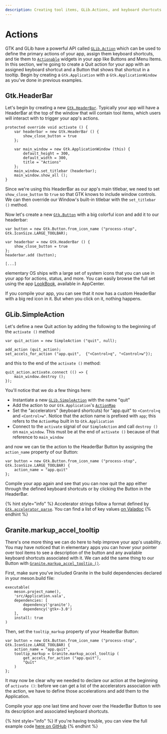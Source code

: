 ```yaml
---
description: Creating tool items, GLib.Actions, and keyboard shortcuts
---
```


# Actions

GTK and GLib have a powerful API called [`GLib.Action`](https://valadoc.org/gio-2.0/GLib.Action.html) which can be used to define the primary actions of your app, assign them keyboard shortcuts, and tie them to [`Actionable`](https://valadoc.org/gtk+-3.0/Gtk.Actionable.html) widgets in your app like Buttons and Menu Items. In this section, we're going to create a Quit action for your app with an assigned keyboard shortcut and a Button that shows that shortcut in a tooltip. Begin by creating a `Gtk.Application` with a `Gtk.ApplicationWindow` as you've done in previous examples.

## Gtk.HeaderBar

Let's begin by creating a new [`Gtk.HeaderBar`](https://valadoc.org/gtk+-3.0/Gtk.HeaderBar.html). Typically your app will have a HeaderBar at the top of the window that will contain tool items, which users will interact with to trigger your app's actions.

```vala
protected override void activate () {
    var headerbar = new Gtk.HeaderBar () {
        show_close_button = true
    };

    var main_window = new Gtk.ApplicationWindow (this) {
        default_height = 300,
        default_width = 300,
        title = "Actions"
    };
    main_window.set_titlebar (headerbar);
    main_window.show_all ();
}
```

Since we're using this HeaderBar as our app's main titlebar, we need to set `show_close_button` to `true` so that GTK knows to include window controls. We can then override our Window's built-in titlebar with the `set_titlebar ()` method.

Now let's create a new [`Gtk.Button`](https://valadoc.org/gtk+-3.0/Gtk.Button.html) with a big colorful icon and add it to our headerbar:

```vala
var button = new Gtk.Button.from_icon_name ("process-stop", Gtk.IconSize.LARGE_TOOLBAR);

var headerbar = new Gtk.HeaderBar () {
    show_close_button = true
};
headerbar.add (button);

[...]
```

elementary OS ships with a large set of system icons that you can use in your app for actions, status, and more. You can easily browse the full set using the app [LookBook](http://appcenter.elementary.io/com.github.danrabbit.lookbook/), available in AppCenter.

If you compile your app, you can see that it now has a custom HeaderBar with a big red icon in it. But when you click on it, nothing happens.

## GLib.SimpleAction

Let's define a new Quit action by adding the following to the beginning of the `activate ()` method

```vala
var quit_action = new SimpleAction ("quit", null);

add_action (quit_action);
set_accels_for_action ("app.quit",  {"<Control>q", "<Control>w"});
```

and this to the end of the `activate ()` method:

```vala
quit_action.activate.connect (() => {
    main_window.destroy ();
});
```

You'll notice that we do a few things here:
  * Instantiate a new [`GLib.SimpleAction`](https://valadoc.org/gio-2.0/GLib.SimpleAction.html) with the name "quit"
  * Add the action to our `Gtk.Application`'s [`ActionMap`](https://valadoc.org/gio-2.0/GLib.ActionMap.html)
  * Set the "accelerators" (keyboard shortcuts) for "app.quit" to `<Control>q` and `<Control>w"`. Notice that the action name is prefixed with `app`; this refers to the `ActionMap` built in to `Gtk.Application`
  * Connect to the `activate` signal of our `SimpleAction` and call `destroy ()` on `main_window`. This must be at the end of `activate ()` because of that reference to `main_window`

and now we can tie the action to the HeaderBar Button by assigning the `action_name` property of our Button:

```vala
var button = new Gtk.Button.from_icon_name ("process-stop", Gtk.IconSize.LARGE_TOOLBAR) {
    action_name = "app.quit"
};
```

Compile your app again and see that you can now quit the app either through the defined keyboard shortcuts or by clicking the Button in the HeaderBar.

{% hint style="info" %}
Accelerator strings follow a format defined by [`Gtk.accelerator_parse`](https://valadoc.org/gtk+-3.0/Gtk.accelerator_parse.html). You can find a list of key values [on Valadoc](https://valadoc.org/gdk-3.0/Gdk.Key.html)
{% endhint %}

## Granite.markup_accel_tooltip

There's one more thing we can do here to help improve your app's usability. You may have noticed that in elementary apps you can hover your pointer over tool items to see a description of the button and any available keyboard shortcuts associated with it. We can add the same thing to our Button with [`Granite.markup_accel_tooltip ()`](https://valadoc.org/granite/Granite.markup_accel_tooltip.html).

First, make sure you've included Granite in the build dependencies declared in your meson.build file:

```
executable(
    meson.project_name(),
    'src/Application.vala',
    dependencies: [
        dependency('granite'),
        dependency('gtk+-3.0')
    ],
    install: true
)
```

Then, set the `tooltip_markup` property of your HeaderBar Button:

```
var button = new Gtk.Button.from_icon_name ("process-stop", Gtk.IconSize.LARGE_TOOLBAR) {
    action_name = "app.quit",
    tooltip_markup = Granite.markup_accel_tooltip (
        get_accels_for_action ("app.quit"),
        "Quit"
    )
};
```

It may now be clear why we needed to declare our action at the beginning of `activate ()`: before we can get a list of the accelerators association with the action, we have to define those accelerations and add them to the Application.

Compile your app one last time and hover over the HeaderBar Button to see its description and associated keyboard shortcuts.

{% hint style="info" %}
If you're having trouble, you can view the full example code [here on GitHub](https://github.com/vala-lang/examples/tree/glib-action)
{% endhint %}
